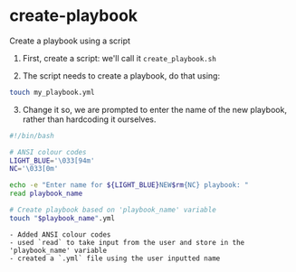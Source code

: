 # create-playbook
Create a playbook using a script

1. First, create a script:
we'll call it `create_playbook.sh`

2. The script needs to create a playbook, do that using: 
```bash
touch my_playbook.yml
```

3. Change it so, we are prompted to enter the name of the new playbook, rather than hardcoding it ourselves.
```bash
#!/bin/bash

# ANSI colour codes
LIGHT_BLUE='\033[94m'
NC='\033[0m'

echo -e "Enter name for ${LIGHT_BLUE}NEW$rm{NC} playbook: "
read playbook_name

# Create playbook based on 'playbook_name' variable
touch "$playbook_name".yml
```
    - Added ANSI colour codes
    - used `read` to take input from the user and store in the 'playbook_name' variable
    - created a `.yml` file using the user inputted name 